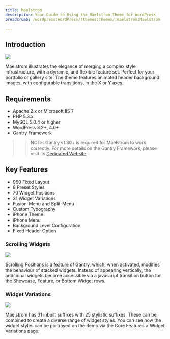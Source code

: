 ```yaml
---
title: Maelstrom
description: Your Guide to Using the Maelstrom Theme for WordPress
breadcrumb: /wordpress:WordPress/!themes:Themes/!maelstrom:Maelstrom

---
```


Introduction
-----

![][maelstrom]

Maelstrom illustrates the elegance of merging a complex style infrastructure, with a dynamic, and flexible feature set. Perfect for your portfolio or gallery site. The theme features animated header background images, with configurable transitions, in the X or Y axes.

Requirements
-----

* Apache 2.x or Microsoft IIS 7
* PHP 5.3.x
* MySQL 5.0.4 or higher
* WordPress 3.2+, 4.0+
* Gantry Framework

>> NOTE: Gantry v1.30+ is required for Maelstrom to work correctly. For more details on the Gantry Framework, please visit its [Dedicated Website][gantry].

Key Features
-----

* 960 Fixed Layout
* 8 Preset Styles
* 70 Widget Positions
* 31 Widget Variations
* Fusion-Menu and Split-Menu
* Custom Typography
* iPhone Theme
* iPhone Menu
* Background Level Configuration
* Fixed Header Option

### Scrolling Widgets

![][scrolling]

Scrolling Positions is a feature of Gantry, which, when activated, modifies the behaviour of stacked widgets. Instead of appearing vertically, the additional widgets become accessible via a javascript transition button for the Showcase, Feature, or Bottom Widget rows.

### Widget Variations

![][variations]

Maelstrom has 31 inbuilt suffixes with 25 stylistic suffixes. These can be combined to create a diverse range of widget styles. You can see how the widget styles can be portrayed on the demo via the Core Features > Widget Variations page.

[gantry]: http://gantry.org/
[gantry_install]: ../../start/gantry.md
[maelstrom]: assets/maelstrom.jpeg
[scrolling]: assets/scrolling.jpg
[variations]: assets/variations.jpg
[bootstrap]: http://twitter.github.com/bootstrap/
